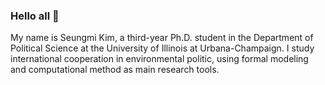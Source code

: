 ### Hello all :hugs:

My name is Seungmi Kim, a third-year Ph.D. student in the Department of Political Science at the University of Illinois at Urbana-Champaign. I study international cooperation in environmental politic, using formal modeling and computational method as main research tools.


